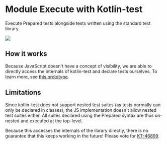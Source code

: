 # Module Execute with Kotlin-test

Execute Prepared tests alongside tests written using the standard test library.

<a href="https://search.maven.org/search?q=dev.opensavvy.prepared.runner-kotlin-test"><img src="https://img.shields.io/maven-central/v/dev.opensavvy.prepared/runner-kotlin-test.svg?label=Maven%20Central"></a>

## How it works

Because JavaScript doesn't have a concept of visibility, we are able to directly access the internals of kotlin-test
and declare tests ourselves.
To learn more, see [this prototype](https://youtrack.jetbrains.com/issue/KT-46899/Dynamic-test-API#focus=Comments-27-6859886.0-0).

## Limitations

Since kotlin-test does not support nested test suites (as tests normally can only be declared in classes),
the JS implementation doesn't allow nested test suites either.
All suites declared using the Prepared syntax are thus un-nested and executed at the top-level.

Because this accesses the internals of the library directly, there is no guarantee that this keeps working in the future!
Please vote for [KT-46899](https://youtrack.jetbrains.com/issue/KT-46899/Dynamic-test-API#focus=Comments-27-6859886.0-0).
